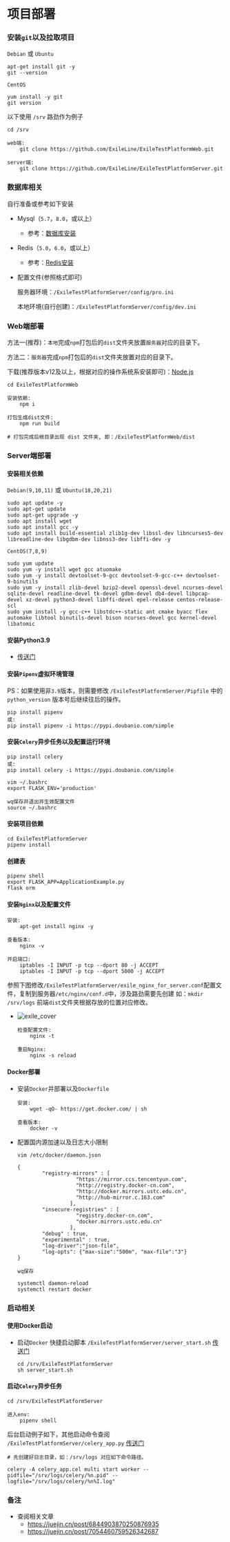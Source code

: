 # 项目部署

### 安装`git`以及拉取项目

`Debian` 或 `Ubuntu`

```shell
apt-get install git -y
git --version
```

`CentOS`

```shell
yum install -y git
git version
```

以下使用 `/srv` 路劲作为例子

```shell
cd /srv

web端:
    git clone https://github.com/ExileLine/ExileTestPlatformWeb.git
    
server端:
    git clone https://github.com/ExileLine/ExileTestPlatformServer.git
```

### 数据库相关

自行准备或参考如下安装

- Mysql（`5.7`，`8.0`，或以上）

    - 参考：[数据库安装](./install_mysql_or_mariadb.md)


- Redis（`5.0`，`6.0`，或以上）

    - 参考：[Redis安装](./install_redis.md)


- 配置文件(参照格式即可)

  服务器环境：`/ExileTestPlatformServer/config/pro.ini`

  本地环境(自行创建)：`/ExileTestPlatformServer/config/dev.ini`

### Web端部署

方法一(推荐)：`本地`完成`npm`打包后的`dist`文件夹放置`服务器`对应的目录下。

方法二：`服务器`完成`npm`打包后的`dist`文件夹放置对应的目录下。

下载(推荐版本v12及以上，根据对应的操作系统系安装即可)：[Node.js](https://nodejs.org/en/download)

  ```shell
  cd ExileTestPlatformWeb
  
  安装依赖:
      npm i
  
  打包生成dist文件:
      npm run build
     
  # 打包完成后根目录出现 dist 文件夹, 即：/ExileTestPlatformWeb/dist
  ```  

### Server端部署

#### 安装相关依赖

`Debian(9,10,11)` 或 `Ubuntu(18,20,21)`

```shell
sudo apt update -y
sudo apt-get update
sudo apt-get upgrade -y
sudo apt install wget
sudo apt install gcc -y
sudo apt install build-essential zlib1g-dev libssl-dev libncurses5-dev libreadline-dev libgdbm-dev libnss3-dev libffi-dev -y
```

`CentOS(7,8,9)`

```shell
sudo yum update
sudo yum -y install wget gcc atuomake
sudo yum -y install devtoolset-9-gcc devtoolset-9-gcc-c++ devtoolset-9-binutils
sudo yum -y install zlib-devel bzip2-devel openssl-devel ncurses-devel sqlite-devel readline-devel tk-devel gdbm-devel db4-devel libpcap-devel xz-devel python3-devel libffi-devel epel-release centos-release-scl
sudo yum install -y gcc-c++ libstdc++-static ant cmake byacc flex automake libtool binutils-devel bison ncurses-devel gcc kernel-devel libatomic
```

#### 安装Python3.9

- [传送门](./install_python.md)

#### 安装`Pipenv`虚拟环境管理

PS：如果使用非`3.9`版本，则需要修改 `/ExileTestPlatformServer/Pipfile` 中的 `python_version` 版本号后继续往后的操作。

```shell
pip install pipenv
或:
pip install pipenv -i https://pypi.doubanio.com/simple
```

#### 安装`Celery`异步任务以及配置运行环境

```shell
pip install celery
或:
pip install celery -i https://pypi.doubanio.com/simple
```

```shell
vim ~/.bashrc
export FLASK_ENV='production'

wq保存并退出并生效配置文件
source ~/.bashrc
```

#### 安装项目依赖

```shell
cd ExileTestPlatformServer
pipenv install
```

#### 创建表

```shell
pipenv shell
export FLASK_APP=ApplicationExample.py
flask orm
```

#### 安装`Nginx`以及配置文件

```shell
安装:
    apt-get install nginx -y

查看版本:
    nginx -v
```

```shell
开启端口:
    iptables -I INPUT -p tcp --dport 80 -j ACCEPT
    iptables -I INPUT -p tcp --dport 5000 -j ACCEPT
```

参照下图修改`/ExileTestPlatformServer/exile_nginx_for_server.conf`配置文件，复制到服务器`/etc/nginx/conf.d`中，涉及路劲需要先创建
如：`mkdir /srv/logs` 前端`dist`文件夹根据存放的位置对应修改。

- ![exile_cover](imgs/nginx_docs.png)

    ```shell
    检查配置文件:
        nginx -t
  
    重启Nginx:
        nginx -s reload
    ```

#### Docker部署

- 安装`Docker`并部署以及`Dockerfile`
  ```shell
  安装:
      wget -qO- https://get.docker.com/ | sh
  
  查看版本:
      docker -v
  ```
- 配置国内源加速以及日志大小限制

  ```shell
  vim /etc/docker/daemon.json
  
  {
          "registry-mirrors" : [
                     "https://mirror.ccs.tencentyun.com",
                     "http://registry.docker-cn.com",
                     "http://docker.mirrors.ustc.edu.cn",
                     "http://hub-mirror.c.163.com"
                   ],
          "insecure-registries" : [
                     "registry.docker-cn.com",
                     "docker.mirrors.ustc.edu.cn"
                   ],
          "debug" : true,
          "experimental" : true,
          "log-driver":"json-file",
          "log-opts": {"max-size":"500m", "max-file":"3"}
  }
  
  wq保存
  
  systemctl daemon-reload
  systemctl restart docker
  ```

### 启动相关

#### 使用Docker启动

- 启动`Docker`
  快捷启动脚本 `/ExileTestPlatformServer/server_start.sh` [传送门](https://github.com/ExileLine/ExileTestPlatformServer/blob/main/server_start.sh)

  ```shell
  cd /srv/ExileTestPlatformServer
  sh server_start.sh
  ```

#### 启动`Celery`异步任务

```shell
cd /srv/ExileTestPlatformServer

进入env:
    pipenv shell
```

后台启动例子如下，其他启动命令查阅 `/ExileTestPlatformServer/celery_app.py` [传送门](https://github.com/ExileLine/ExileTestPlatformServer/blob/main/celery_app.py)

```shell
# 先创建好日志目录，如：/srv/logs 对应如下命令路径。

celery -A celery_app.cel multi start worker --pidfile="/srv/logs/celery/%n.pid" --logfile="/srv/logs/celery/%n%I.log"
```

### 备注

- 查阅相关文章
    - https://juejin.cn/post/6844903870250876935
    - https://juejin.cn/post/7054460759526342687
  
